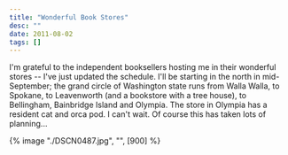 ```yaml
---
title: "Wonderful Book Stores"
desc: ""
date: 2011-08-02
tags: []
---
```

I'm grateful to the independent booksellers hosting me in their wonderful stores -- I've just updated the schedule. I'll be starting in the north in mid-September; the grand circle of Washington state runs from Walla Walla, to Spokane, to Leavenworth (and a bookstore with a tree house), to Bellingham, Bainbridge Island and Olympia. The store in Olympia has a resident cat and orca pod. I can't wait. Of course this has taken lots of planning...

{% image "./DSCN0487.jpg", "", [900] %}

